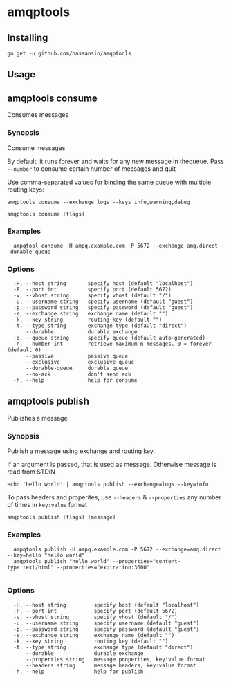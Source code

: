 # amqptools

## Installing

```
go get -u github.com/hassansin/amqptools
```

## Usage 

## amqptools consume

Consumes messages

### Synopsis


Consume messages

By default, it runs forever and waits for any new message in thequeue. Pass `--number` to consume certain number of messages and quit

Use comma-separated values for binding the same queue with multiple routing keys:

	amqptools consume --exchange logs --keys info,warning,debug
	
	

```
amqptools consume [flags]
```

### Examples

```
  ampqtool consume -H ampq.example.com -P 5672 --exchange amq.direct --durable-queue

```

### Options

```
  -H, --host string       specify host (default "localhost")
  -P, --port int          specify port (default 5672)
  -v, --vhost string      specify vhost (default "/")
  -u, --username string   specify username (default "guest")
  -p, --password string   specify password (default "guest")
  -e, --exchange string   exchange name (default "")
  -k, --key string        routing key (default "")
  -t, --type string       exchange type (default "direct")
      --durable           durable exchange
  -q, --queue string      specify queue (default auto-generated)
  -n, --number int        retrieve maximum n messages. 0 = forever (default 0)
      --passive           passive queue
      --exclusive         exclusive queue
      --durable-queue     durable queue
      --no-ack            don't send ack
  -h, --help              help for consume
```

## amqptools publish

Publishes a message

### Synopsis

Publish a message using exchange and routing key.

If an argument is passed, that is used as message. Otherwise message is read from STDIN

	echo 'hello world' | amqptools publish --exchange=logs --key=info


To pass headers and properites, use `--headers` & `--properties` any number of times in `key:value` format


```
amqptools publish [flags] [message]
```

### Examples

```
  ampqtools publish -H ampq.example.com -P 5672 --exchange=amq.direct --key=hello "hello world"
  amqptools publish "hello world" --properties="content-type:text/html" --properties="expiration:3000"	
	
```

### Options

```
  -H, --host string         specify host (default "localhost")
  -P, --port int            specify port (default 5672)
  -v, --vhost string        specify vhost (default "/")
  -u, --username string     specify username (default "guest")
  -p, --password string     specify password (default "guest")
  -e, --exchange string     exchange name (default "")
  -k, --key string          routing key (default "")
  -t, --type string         exchange type (default "direct")
      --durable             durable exchange
      --properties string   message properties, key:value format
      --headers string      message headers, key:value format
  -h, --help                help for publish
```

